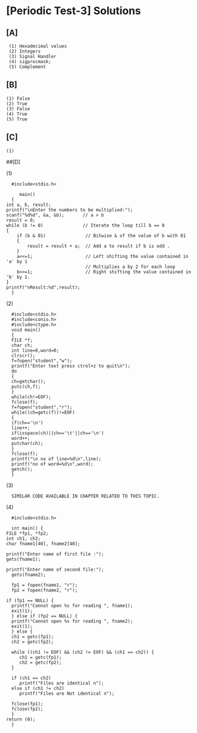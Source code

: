 # [Periodic Test-3] Solutions

## [A]
   
     (1) Hexadecimal values
     (2) Integers
     (3) Signal Handler
     (4) sigprocmask;
     (5) Complement
   
## [B]
    
    (1) False
    (2) True
    (3) False
    (4) True
    (5) True
    
    
## [C]
    
    (1)
    
    
    
    
##[D]

  (1)
  
      #include<stdio.h>

         main()
      {
    int a, b, result;
    printf("\nEnter the numbers to be multiplied:");
    scanf("%d%d", &a, &b);       // a > b
    result = 0;
    while (b != 0)               // Iterate the loop till b == 0
    {
        if (b & 01)               // Bitwise & of the value of b with 01
        {
            result = result + a;  // Add a to result if b is odd .
        }
        a<<=1;                    // Left shifting the value contained in 'a' by 1
                                  // Multiplies a by 2 for each loop
        b>>=1;                    // Right shifting the value contained in 'b' by 1.
    }
    printf("nResult:%d",result);
      }

(2)

      #include<stdio.h>
      #include<conio.h>
      #include<ctype.h>
      void main()
      {
      FILE *f;
      char ch;
      int line=0,word=0;
      clrscr();
      f=fopen("student","w");
      printf("Enter text press ctrol+z to quit\n");
      do
      {
      ch=getchar();
      putc(ch,f);
      }
      while(ch!=EOF);
      fclose(f);
      f=fopen("student","r");
      while((ch=getc(f))!=EOF)
      {
      if(ch=='\n')
      line++;
      if(isspace(ch)||ch=='\t'||ch=='\n')
      word++;
      putchar(ch);
      }
      fclose(f);
      printf("\n no of line=%d\n",line);
      printf("no of word=%d\n",word);
      getch();
      }

(3)

      SIMILAR CODE AVAILABLE IN CHAPTER RELATED TO THIS TOPIC.

(4)
 
      #include<stdio.h>
 
      int main() {
    FILE *fp1, *fp2;
    int ch1, ch2;
    char fname1[40], fname2[40];
 
    printf("Enter name of first file :");
    gets(fname1);
 
    printf("Enter name of second file:");
      gets(fname2);
 
      fp1 = fopen(fname1, "r");
      fp2 = fopen(fname2, "r");
 
    if (fp1 == NULL) {
      printf("Cannot open %s for reading ", fname1);
      exit(1);
      } else if (fp2 == NULL) {
      printf("Cannot open %s for reading ", fname2);
      exit(1);
      } else {
      ch1 = getc(fp1);
      ch2 = getc(fp2);
 
      while ((ch1 != EOF) && (ch2 != EOF) && (ch1 == ch2)) {
         ch1 = getc(fp1);
         ch2 = getc(fp2);
      }
 
      if (ch1 == ch2)
         printf("Files are identical n");
      else if (ch1 != ch2)
         printf("Files are Not identical n");
 
      fclose(fp1);
      fclose(fp2);
      }
    return (0);
      }
